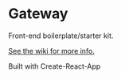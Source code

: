 # Gateway

Front-end boilerplate/starter kit.

[See the wiki for more info.](wiki)

Built with Create-React-App
